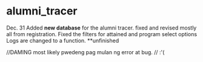# alumni_tracer
Dec. 31
Added **new database** for the alumni tracer. fixed and revised mostly all from registration. Fixed the filters for attained and program select options
Logs are changed to a function. **unfinished

//DAMING most likely pwedeng pag mulan ng error at bug.
// :'(
